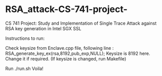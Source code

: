 # RSA_attack-CS-741-project-
CS 741 Project: Study and Implementation of Single Trace Attack against RSA key generation in Intel SGX SSL


Instructions to run:

Check keysize from Enclave.cpp file, following line :
  RSA_generate_key_ex(rsa,8192,pub_exp,NULL);
Keysize is 8192 here. Change it if required.
(If keysize is changed, run Makefile)

Run ./run.sh <keysize>
Voila!
